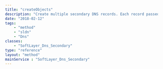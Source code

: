 ```yaml
---
title: "createObjects"
description: "Create multiple secondary DNS records. Each record passed to ''createObjects'' follows the logic in the SoftLayer_Dns_Secondary [SoftLayer_Dns_Secondary::createObject](reference/datatypes/$1/#$2) method. "
date: "2018-02-12"
tags:
    - "method"
    - "sldn"
    - "Dns"
classes:
    - "SoftLayer_Dns_Secondary"
type: "reference"
layout: "method"
mainService : "SoftLayer_Dns_Secondary"
---
```

